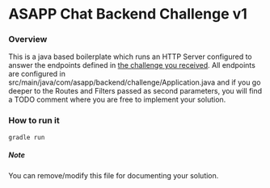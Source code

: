 # ASAPP Chat Backend Challenge v1
### Overview
This is a java based boilerplate which runs an HTTP Server configured to answer the endpoints defined in 
[the challenge you received](https://asappinc.github.io/challenge-backend/).
All endpoints are configured in src/main/java/com/asapp/backend/challenge/Application.java and if you go deeper to the
Routes and Filters passed as second parameters, you will find a TODO comment where you are free to implement your solution.

### How to run it
```$xslt
gradle run
```


##### Note
You can remove/modify this file for documenting your solution.

